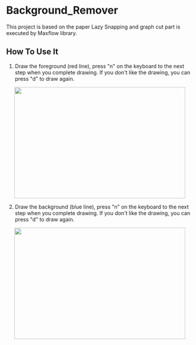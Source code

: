 # Background_Remover
This project is based on the paper Lazy Snapping and graph cut part is executed by Maxflow library.

## How To Use It
1. Draw the foreground (red line), press "n" on the keyboard to the next step when you complete drawing. If you don't like the drawing, you can press "d" to draw again.
<p align="center">
  <img width="460" height="300" src="https://github.com/nissekl/Background_Remover/blob/main/Demo_Imgs/Screen%20Shot%202020-12-16%20at%209.34.13%20PM.png">
</p>

2. Draw the background (blue line), press "n" on the keyboard to the next step when you complete drawing. If you don't like the drawing, you can press "d" to draw again.
<p align="center">
  <img width="460" height="300" src="https://github.com/nissekl/Background_Remover/blob/main/Demo_Imgs/Screen%20Shot%202020-12-16%20at%209.34.35%20PM.png">
</p>
